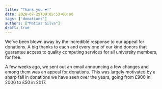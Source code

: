 ```yaml
---
title: "Thank you ❤!"
date: 2020-07-29T09:05:53+00:00
tags: ['donations']
authors: ["Matias Silva"]
draft: true
---
```


We've been blown away by the incredible response to our appeal for donations. A big thanks to each and every one of our kind donors that guarantee access to quality computing services for all university members, for free.  

<!--more-->

A few weeks ago, we sent out an email announcing a few changes and among them was an appeal for donations. This was largely motivated by a sharp fall in donations we have seen over the years, going from £900 in 2006 to £50 in 2017. 